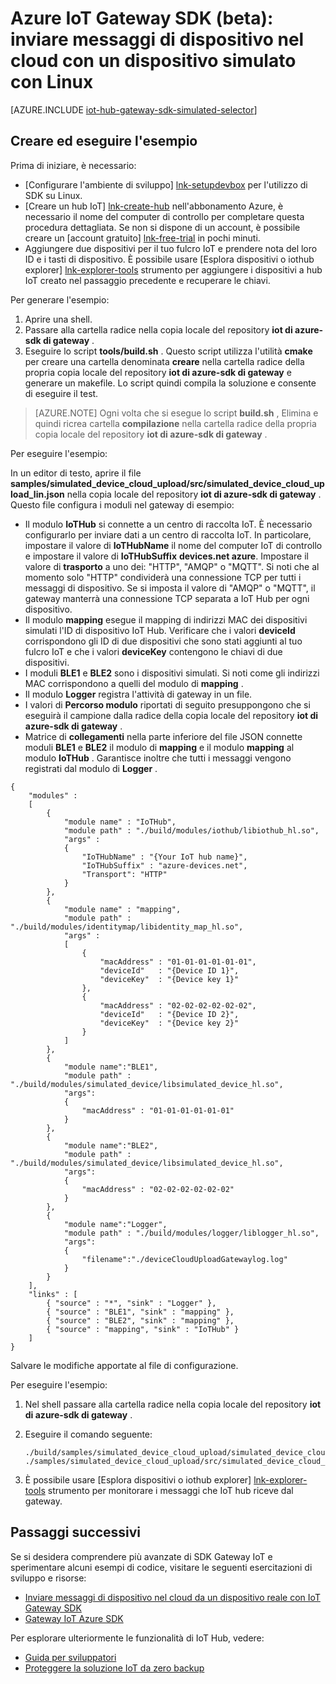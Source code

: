 <properties
    pageTitle="Consente di simulare un dispositivo con SDK Gateway IoT | Microsoft Azure"
    description="Procedura dettagliata IoT Gateway SDK Azure utilizza Linux per illustrare telemetria invio da un dispositivo simulato con Azure IoT Gateway SDK."
    services="iot-hub"
    documentationCenter=""
    authors="chipalost"
    manager="timlt"
    editor=""/>

<tags
     ms.service="iot-hub"
     ms.devlang="cpp"
     ms.topic="article"
     ms.tgt_pltfrm="na"
     ms.workload="na"
     ms.date="08/29/2016"
     ms.author="andbuc"/>


# <a name="azure-iot-gateway-sdk-beta--send-device-to-cloud-messages-with-a-simulated-device-using-linux"></a>Azure IoT Gateway SDK (beta): inviare messaggi di dispositivo nel cloud con un dispositivo simulato con Linux

[AZURE.INCLUDE [iot-hub-gateway-sdk-simulated-selector](../../includes/iot-hub-gateway-sdk-simulated-selector.md)]

## <a name="build-and-run-the-sample"></a>Creare ed eseguire l'esempio

Prima di iniziare, è necessario:

- [Configurare l'ambiente di sviluppo] [ lnk-setupdevbox] per l'utilizzo di SDK su Linux.
- [Creare un hub IoT] [ lnk-create-hub] nell'abbonamento Azure, è necessario il nome del computer di controllo per completare questa procedura dettagliata. Se non si dispone di un account, è possibile creare un [account gratuito] [ lnk-free-trial] in pochi minuti.
- Aggiungere due dispositivi per il tuo fulcro IoT e prendere nota del loro ID e i tasti di dispositivo. È possibile usare [Esplora dispositivi o iothub explorer] [ lnk-explorer-tools] strumento per aggiungere i dispositivi a hub IoT creato nel passaggio precedente e recuperare le chiavi.

Per generare l'esempio:

1. Aprire una shell.
2. Passare alla cartella radice nella copia locale del repository **iot di azure-sdk di gateway** .
3. Eseguire lo script **tools/build.sh** . Questo script utilizza l'utilità **cmake** per creare una cartella denominata **creare** nella cartella radice della propria copia locale del repository **iot di azure-sdk di gateway** e generare un makefile. Lo script quindi compila la soluzione e consente di eseguire il test.

> [AZURE.NOTE]  Ogni volta che si esegue lo script **build.sh** , Elimina e quindi ricrea cartella **compilazione** nella cartella radice della propria copia locale del repository **iot di azure-sdk di gateway** .

Per eseguire l'esempio:

In un editor di testo, aprire il file **samples/simulated_device_cloud_upload/src/simulated_device_cloud_upload_lin.json** nella copia locale del repository **iot di azure-sdk di gateway** . Questo file configura i moduli nel gateway di esempio:

- Il modulo **IoTHub** si connette a un centro di raccolta IoT. È necessario configurarlo per inviare dati a un centro di raccolta IoT. In particolare, impostare il valore di **IoTHubName** il nome del computer IoT di controllo e impostare il valore di **IoTHubSuffix** **devices.net azure**. Impostare il valore di **trasporto** a uno dei: "HTTP", "AMQP" o "MQTT". Si noti che al momento solo "HTTP" condividerà una connessione TCP per tutti i messaggi di dispositivo. Se si imposta il valore di "AMQP" o "MQTT", il gateway manterrà una connessione TCP separata a IoT Hub per ogni dispositivo.
- Il modulo **mapping** esegue il mapping di indirizzi MAC dei dispositivi simulati l'ID di dispositivo IoT Hub. Verificare che i valori **deviceId** corrispondono gli ID di due dispositivi che sono stati aggiunti al tuo fulcro IoT e che i valori **deviceKey** contengono le chiavi di due dispositivi.
- I moduli **BLE1** e **BLE2** sono i dispositivi simulati. Si noti come gli indirizzi MAC corrispondono a quelli del modulo di **mapping** .
- Il modulo **Logger** registra l'attività di gateway in un file.
- I valori di **Percorso modulo** riportati di seguito presuppongono che si eseguirà il campione dalla radice della copia locale del repository **iot di azure-sdk di gateway** .
- Matrice di **collegamenti** nella parte inferiore del file JSON connette moduli **BLE1** e **BLE2** il modulo di **mapping** e il modulo **mapping** al modulo **IoTHub** . Garantisce inoltre che tutti i messaggi vengono registrati dal modulo di **Logger** .

```
{
    "modules" :
    [ 
        {
            "module name" : "IoTHub",
            "module path" : "./build/modules/iothub/libiothub_hl.so",
            "args" : 
            {
                "IoTHubName" : "{Your IoT hub name}",
                "IoTHubSuffix" : "azure-devices.net",
                "Transport": "HTTP"
            }
        },
        {
            "module name" : "mapping",
            "module path" : "./build/modules/identitymap/libidentity_map_hl.so",
            "args" : 
            [
                {
                    "macAddress" : "01-01-01-01-01-01",
                    "deviceId"   : "{Device ID 1}",
                    "deviceKey"  : "{Device key 1}"
                },
                {
                    "macAddress" : "02-02-02-02-02-02",
                    "deviceId"   : "{Device ID 2}",
                    "deviceKey"  : "{Device key 2}"
                }
            ]
        },
        {
            "module name":"BLE1",
            "module path" : "./build/modules/simulated_device/libsimulated_device_hl.so",
            "args":
            {
                "macAddress" : "01-01-01-01-01-01"
            }
        },
        {
            "module name":"BLE2",
            "module path" : "./build/modules/simulated_device/libsimulated_device_hl.so",
            "args":
            {
                "macAddress" : "02-02-02-02-02-02"
            }
        },
        {
            "module name":"Logger",
            "module path" : "./build/modules/logger/liblogger_hl.so",
            "args":
            {
                "filename":"./deviceCloudUploadGatewaylog.log"
            }
        }
    ],
    "links" : [
        { "source" : "*", "sink" : "Logger" },
        { "source" : "BLE1", "sink" : "mapping" },
        { "source" : "BLE2", "sink" : "mapping" },
        { "source" : "mapping", "sink" : "IoTHub" }
    ]
}

```

Salvare le modifiche apportate al file di configurazione.

Per eseguire l'esempio:

1. Nel shell passare alla cartella radice nella copia locale del repository **iot di azure-sdk di gateway** .
2. Eseguire il comando seguente:

    ```
    ./build/samples/simulated_device_cloud_upload/simulated_device_cloud_upload_sample ./samples/simulated_device_cloud_upload/src/simulated_device_cloud_upload_lin.json
    ```

3. È possibile usare [Esplora dispositivi o iothub explorer] [ lnk-explorer-tools] strumento per monitorare i messaggi che IoT hub riceve dal gateway.

## <a name="next-steps"></a>Passaggi successivi

Se si desidera comprendere più avanzate di SDK Gateway IoT e sperimentare alcuni esempi di codice, visitare le seguenti esercitazioni di sviluppo e risorse:

- [Inviare messaggi di dispositivo nel cloud da un dispositivo reale con IoT Gateway SDK][lnk-physical-device]
- [Gateway IoT Azure SDK][lnk-gateway-sdk]

Per esplorare ulteriormente le funzionalità di IoT Hub, vedere:

- [Guida per sviluppatori][lnk-devguide]
- [Proteggere la soluzione IoT da zero backup][lnk-securing]

<!-- Links -->
[lnk-setupdevbox]: https://github.com/Azure/azure-iot-gateway-sdk/blob/master/doc/devbox_setup.md
[lnk-free-trial]: https://azure.microsoft.com/pricing/free-trial/
[lnk-explorer-tools]: https://github.com/Azure/azure-iot-sdks/blob/master/doc/manage_iot_hub.md
[lnk-gateway-sdk]: https://github.com/Azure/azure-iot-gateway-sdk/

[lnk-physical-device]: iot-hub-gateway-sdk-physical-device.md

[lnk-devguide]: iot-hub-devguide.md
[lnk-securing]: iot-hub-security-ground-up.md
[lnk-create-hub]: iot-hub-create-through-portal.md